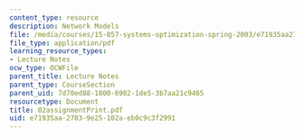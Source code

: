 ```yaml
---
content_type: resource
description: Network Models
file: /media/courses/15-057-systems-optimization-spring-2003/e71935aa27839e25102aeb0c9c3f2991_02assignmentPrint.pdf
file_type: application/pdf
learning_resource_types:
- Lecture Notes
ocw_type: OCWFile
parent_title: Lecture Notes
parent_type: CourseSection
parent_uid: 7d70ed88-1800-6902-1de5-3b7aa21c9465
resourcetype: Document
title: 02assignmentPrint.pdf
uid: e71935aa-2783-9e25-102a-eb0c9c3f2991
---
```

